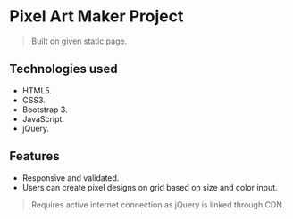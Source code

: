 # Pixel Art Maker Project


> Built on given static page.
## Technologies used
- HTML5.
- CSS3.
- Bootstrap 3.
- JavaScript.
- jQuery.

## Features
- Responsive and validated.
- Users can create pixel designs on grid based on size and color input.
> Requires active internet connection as jQuery is linked through CDN.
